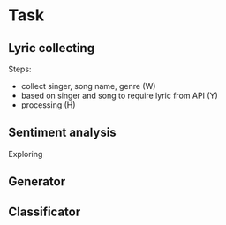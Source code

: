 # Task

## Lyric collecting
 Steps:
 
 + collect singer, song name, genre (W)
 + based on singer and song to require lyric from API (Y)
 + processing (H)

## Sentiment analysis
Exploring

## Generator


## Classificator


  

